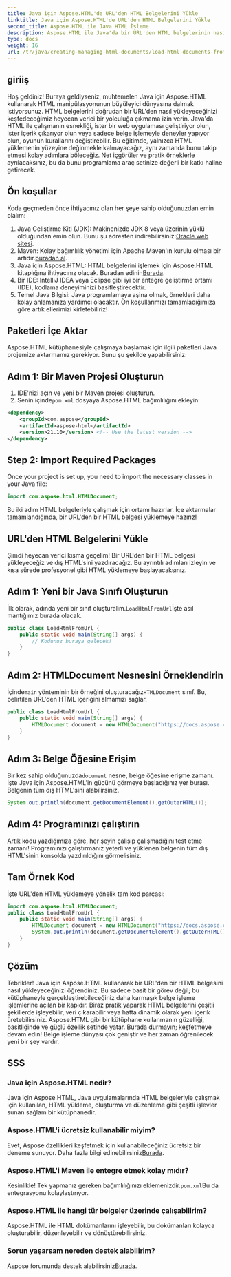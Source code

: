 ```yaml
---
title: Java için Aspose.HTML'de URL'den HTML Belgelerini Yükle
linktitle: Java için Aspose.HTML'de URL'den HTML Belgelerini Yükle
second_title: Aspose.HTML ile Java HTML İşleme
description: Aspose.HTML ile Java'da bir URL'den HTML belgelerinin nasıl kolayca yükleneceğini keşfedin. Adım adım eğitim dahildir.
type: docs
weight: 16
url: /tr/java/creating-managing-html-documents/load-html-documents-from-url/
---
```

## giriiş
Hoş geldiniz! Buraya geldiyseniz, muhtemelen Java için Aspose.HTML kullanarak HTML manipülasyonunun büyüleyici dünyasına dalmak istiyorsunuz. HTML belgelerini doğrudan bir URL'den nasıl yükleyeceğinizi keşfedeceğimiz heyecan verici bir yolculuğa çıkmama izin verin. Java'da HTML ile çalışmanın esnekliği, ister bir web uygulaması geliştiriyor olun, ister içerik çıkarıyor olun veya sadece belge işlemeyle deneyler yapıyor olun, oyunun kurallarını değiştirebilir.
Bu eğitimde, yalnızca HTML yüklemenin yüzeyine değinmekle kalmayacağız, aynı zamanda bunu takip etmesi kolay adımlara böleceğiz. Net içgörüler ve pratik örneklerle ayrılacaksınız, bu da bunu programlama araç setinize değerli bir katkı haline getirecek.
## Ön koşullar
Koda geçmeden önce ihtiyacınız olan her şeye sahip olduğunuzdan emin olalım:
1.  Java Geliştirme Kiti (JDK): Makinenizde JDK 8 veya üzerinin yüklü olduğundan emin olun. Bunu şu adresten indirebilirsiniz:[Oracle web sitesi](https://www.oracle.com/java/technologies/javase-jdk11-downloads.html).
2.  Maven: Kolay bağımlılık yönetimi için Apache Maven'ın kurulu olması bir artıdır.[buradan al](https://maven.apache.org/download.cgi).
3. Java için Aspose.HTML: HTML belgelerini işlemek için Aspose.HTML kitaplığına ihtiyacınız olacak. Buradan edinin[Burada](https://releases.aspose.com/html/java/). 
4. Bir IDE: IntelliJ IDEA veya Eclipse gibi iyi bir entegre geliştirme ortamı (IDE), kodlama deneyiminizi basitleştirecektir.
5. Temel Java Bilgisi: Java programlamaya aşina olmak, örnekleri daha kolay anlamanıza yardımcı olacaktır.
Ön koşullarımızı tamamladığımıza göre artık ellerimizi kirletebiliriz!
## Paketleri İçe Aktar
Aspose.HTML kütüphanesiyle çalışmaya başlamak için ilgili paketleri Java projemize aktarmamız gerekiyor. Bunu şu şekilde yapabilirsiniz:
## Adım 1: Bir Maven Projesi Oluşturun
1. IDE'nizi açın ve yeni bir Maven projesi oluşturun.
2.  Senin içinde`pom.xml` dosyaya Aspose.HTML bağımlılığını ekleyin:
   ```xml
   <dependency>
       <groupId>com.aspose</groupId>
       <artifactId>aspose-html</artifactId>
       <version>21.10</version> <!-- Use the latest version -->
   </dependency>
```
## Step 2: Import Required Packages
Once your project is set up, you need to import the necessary classes in your Java file:
```java
import com.aspose.html.HTMLDocument;
```
Bu iki adım HTML belgeleriyle çalışmak için ortamı hazırlar. İçe aktarmalar tamamlandığında, bir URL'den bir HTML belgesi yüklemeye hazırız!
## URL'den HTML Belgelerini Yükle
Şimdi heyecan verici kısma geçelim! Bir URL'den bir HTML belgesi yükleyeceğiz ve dış HTML'sini yazdıracağız. Bu ayrıntılı adımları izleyin ve kısa sürede profesyonel gibi HTML yüklemeye başlayacaksınız.
## Adım 1: Yeni bir Java Sınıfı Oluşturun
 İlk olarak, adında yeni bir sınıf oluşturalım.`LoadHtmlFromUrl`İşte asıl mantığımız burada olacak.
```java
public class LoadHtmlFromUrl {
    public static void main(String[] args) {
        // Kodunuz buraya gelecek!
    }
}
```
## Adım 2: HTMLDocument Nesnesini Örneklendirin
 İçinde`main` yönteminin bir örneğini oluşturacağız`HTMLDocument` sınıf. Bu, belirtilen URL'den HTML içeriğini almamızı sağlar.
```java
public class LoadHtmlFromUrl {
    public static void main(String[] args) {
        HTMLDocument document = new HTMLDocument("https://docs.aspose.com/html/net/creating-a-document/document.html");
    }
}
```
## Adım 3: Belge Öğesine Erişim
 Bir kez sahip olduğunuzda`document` nesne, belge öğesine erişme zamanı. İşte Java için Aspose.HTML'in gücünü görmeye başladığınız yer burası. Belgenin tüm dış HTML'sini alabilirsiniz.
```java
System.out.println(document.getDocumentElement().getOuterHTML());
```
## Adım 4: Programınızı çalıştırın
Artık kodu yazdığımıza göre, her şeyin çalışıp çalışmadığını test etme zamanı! Programınızı çalıştırmanız yeterli ve yüklenen belgenin tüm dış HTML'sinin konsolda yazdırıldığını görmelisiniz.
## Tam Örnek Kod
İşte URL'den HTML yüklemeye yönelik tam kod parçası:
```java
import com.aspose.html.HTMLDocument;
public class LoadHtmlFromUrl {
    public static void main(String[] args) {
        HTMLDocument document = new HTMLDocument("https://docs.aspose.com/html/net/creating-a-document/document.html");
        System.out.println(document.getDocumentElement().getOuterHTML());
    }
}
```
## Çözüm
Tebrikler! Java için Aspose.HTML kullanarak bir URL'den bir HTML belgesini nasıl yükleyeceğinizi öğrendiniz. Bu sadece basit bir görev değil; bu kütüphaneyle gerçekleştirebileceğiniz daha karmaşık belge işleme işlemlerine açılan bir kapıdır. Biraz pratik yaparak HTML belgelerini çeşitli şekillerde işleyebilir, veri çıkarabilir veya hatta dinamik olarak yeni içerik üretebilirsiniz.
Aspose.HTML gibi bir kütüphane kullanmanın güzelliği, basitliğinde ve güçlü özellik setinde yatar. Burada durmayın; keşfetmeye devam edin! Belge işleme dünyası çok geniştir ve her zaman öğrenilecek yeni bir şey vardır.
## SSS
### Java için Aspose.HTML nedir?  
Java için Aspose.HTML, Java uygulamalarında HTML belgeleriyle çalışmak için kullanılan, HTML yükleme, oluşturma ve düzenleme gibi çeşitli işlevler sunan sağlam bir kütüphanedir.
### Aspose.HTML'i ücretsiz kullanabilir miyim?  
 Evet, Aspose özellikleri keşfetmek için kullanabileceğiniz ücretsiz bir deneme sunuyor. Daha fazla bilgi edinebilirsiniz[Burada](https://releases.aspose.com/).
### Aspose.HTML'i Maven ile entegre etmek kolay mıdır?  
 Kesinlikle! Tek yapmanız gereken bağımlılığınızı eklemenizdir.`pom.xml`Bu da entegrasyonu kolaylaştırıyor.
### Aspose.HTML ile hangi tür belgeler üzerinde çalışabilirim?  
Aspose.HTML ile HTML dokümanlarını işleyebilir, bu dokümanları kolayca oluşturabilir, düzenleyebilir ve dönüştürebilirsiniz.
### Sorun yaşarsam nereden destek alabilirim?  
 Aspose forumunda destek alabilirsiniz[Burada](https://forum.aspose.com/c/html/29).